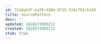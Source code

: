 ```yaml
---
id: 71a8ab3f-ea29-4384-8735-724c791c5140
title: sourcePattern
desc: ''
updated: 1618573905212
created: 1618573905212
stub: true
---
```


